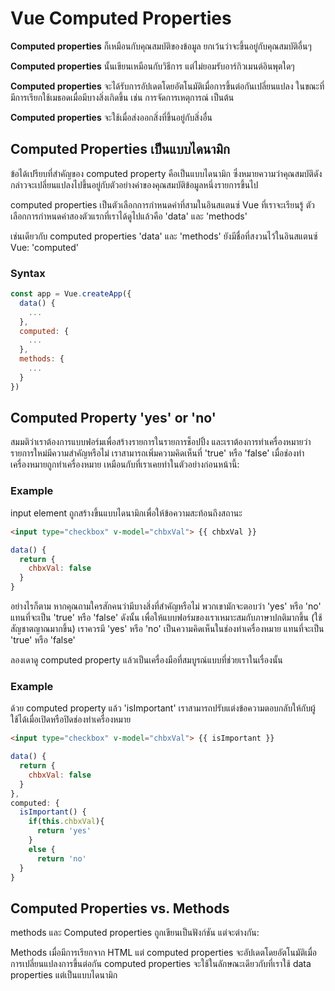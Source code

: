 # Vue Computed Properties

**Computed properties** ก็เหมือนกับคุณสมบัติของข้อมูล ยกเว้นว่าจะขึ้นอยู่กับคุณสมบัติอื่นๆ

**Computed properties** นั้นเขียนเหมือนกับวิธีการ แต่ไม่ยอมรับอาร์กิวเมนต์อินพุตใดๆ

**Computed properties** จะได้รับการอัปเดตโดยอัตโนมัติเมื่อการขึ้นต่อกันเปลี่ยนแปลง ในขณะที่มีการเรียกใช้เมธอดเมื่อมีบางสิ่งเกิดขึ้น เช่น การจัดการเหตุการณ์ เป็นต้น

**Computed properties** จะใช้เมื่อส่งออกสิ่งที่ขึ้นอยู่กับสิ่งอื่น



## Computed Properties เป็นแบบไดนามิก

ข้อได้เปรียบที่สำคัญของ computed property คือเป็นแบบไดนามิก ซึ่งหมายความว่าคุณสมบัติดังกล่าวจะเปลี่ยนแปลงไปขึ้นอยู่กับตัวอย่างค่าของคุณสมบัติข้อมูลหนึ่งรายการขึ้นไป

  computed properties  เป็นตัวเลือกการกำหนดค่าที่สามในอินสแตนซ์ Vue ที่เราจะเรียนรู้ ตัวเลือกการกำหนดค่าสองตัวแรกที่เราได้ดูไปแล้วคือ 'data' และ 'methods'

เช่นเดียวกับ computed properties 'data' และ 'methods' ยังมีชื่อที่สงวนไว้ในอินสแตนซ์ Vue: 'computed'

### Syntax

```javascript
const app = Vue.createApp({
  data() {
    ...
  },
  computed: {
    ...
  },
  methods: {
    ...
  }
})
```



## Computed Property 'yes' or 'no'

สมมติว่าเราต้องการแบบฟอร์มเพื่อสร้างรายการในรายการช็อปปิ้ง และเราต้องการทำเครื่องหมายว่ารายการใหม่มีความสำคัญหรือไม่ เราสามารถเพิ่มความคิดเห็นที่ 'true' หรือ 'false' เมื่อช่องทำเครื่องหมายถูกทำเครื่องหมาย เหมือนกับที่เราเคยทำในตัวอย่างก่อนหน้านี้:

### Example

input element ถูกสร้างขึ้นแบบไดนามิกเพื่อให้ข้อความสะท้อนถึงสถานะ

```html
<input type="checkbox" v-model="chbxVal"> {{ chbxVal }}
```

```javascript
data() {
  return {
    chbxVal: false
  }
}
```

อย่างไรก็ตาม หากคุณถามใครสักคนว่ามีบางสิ่งที่สำคัญหรือไม่ พวกเขามักจะตอบว่า 'yes' หรือ 'no' แทนที่จะเป็น 'true' หรือ 'false' ดังนั้น เพื่อให้แบบฟอร์มของเราเหมาะสมกับภาษาปกติมากขึ้น (ใช้สัญชาตญาณมากขึ้น) เราควรมี 'yes' หรือ 'no' เป็นความคิดเห็นในช่องทำเครื่องหมาย แทนที่จะเป็น 'true' หรือ 'false'

ลองเดาดู  computed property แล้วเป็นเครื่องมือที่สมบูรณ์แบบที่ช่วยเราในเรื่องนั้น

### Example

ด้วย computed property แล้ว 'isImportant' เราสามารถปรับแต่งข้อความตอบกลับให้กับผู้ใช้ได้เมื่อเปิดหรือปิดช่องทำเครื่องหมาย

```html
<input type="checkbox" v-model="chbxVal"> {{ isImportant }}
```

```javascript
data() {
  return {
    chbxVal: false
  }
},
computed: {
  isImportant() {
    if(this.chbxVal){
      return 'yes'
    }
    else {
      return 'no'
  }
}
```



## Computed Properties vs. Methods

methods และ Computed properties ถูกเขียนเป็นฟังก์ชัน แต่จะต่างกัน:

Methods เมื่อมีการเรียกจาก HTML แต่ computed properties จะอัปเดตโดยอัตโนมัติเมื่อการเปลี่ยนแปลงการขึ้นต่อกัน
computed properties จะใช้ในลักษณะเดียวกับที่เราใช้ data properties แต่เป็นแบบไดนามิก